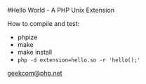#Hello World - A PHP Unix Extension

How to compile and test:

* phpize
* make
* make install
* `php -d extension=hello.so -r 'hello();'`


geekcom@php.net
